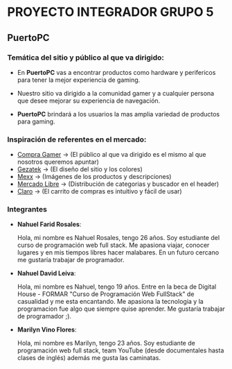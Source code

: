 # PROYECTO INTEGRADOR GRUPO 5

## **PuertoPC**

### **Temática del sitio y público al que va dirigido:**

- En **PuertoPC** vas a encontrar productos como hardware y perifericos para tener la mejor experiencia de gaming.

- Nuestro sitio va dirigido a la comunidad gamer y a cualquier persona que desee mejorar su experiencia de navegación.

- **PuertoPC** brindará a los usuarios la mas amplia variedad de productos para gaming.

### **Inspiración de referentes en el mercado:**
- [Compra Gamer](https://compragamer.com/) -> (El público al que va dirigido es el mismo al que nosotros queremos apuntar)
- [Gezatek](https://www.gezatek.com.ar/) -> (El diseño del sitio y los colores)
- [Mexx](https://www.mexx.com.ar/) -> (Imágenes de los productos y descripciones)
- [Mercado Libre](https://www.mercadolibre.com.ar/) -> (Distribución de categorias y buscador en el header)
- [Claro](https://tienda.claro.com.ar/catalogo/celulares) -> (El carrito de compras es intuitivo y fácil de usar)

### **Integrantes**
- **Nahuel Farid Rosales**:

    Hola, mi nombre es Nahuel Rosales, tengo 26 años. Soy estudiante del curso de programación web full stack. Me apasiona viajar, conocer lugares y en mis tiempos libres hacer malabares. En un futuro cercano me gustaría trabajar de programador.
- **Nahuel David Leiva**:

    Hola, mi nombre es Nahuel, tengo 19 años. Entre en la beca de Digital House - FORMAR "Curso de Programación Web FullStack" de casualidad y me esta encantando. Me apasiona la tecnologia y la programacion fue algo que siempre quise aprender. Me gustaría trabajar de programador ;).    
- **Marilyn Vino Flores**:

    Hola, mi nombre es Marilyn, tengo 23 años. Soy estudiante de programación web full stack, team YouTube (desde documentales hasta clases de inglés) además me gusta las caminatas.
